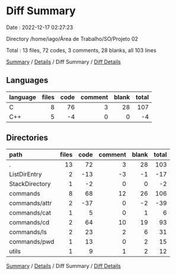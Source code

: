 # Diff Summary

Date : 2022-12-17 02:27:23

Directory /home/iago/Área de Trabalho/SO/Projeto 02

Total : 13 files,  72 codes, 3 comments, 28 blanks, all 103 lines

[Summary](results.md) / [Details](details.md) / Diff Summary / [Diff Details](diff-details.md)

## Languages
| language | files | code | comment | blank | total |
| :--- | ---: | ---: | ---: | ---: | ---: |
| C | 8 | 76 | 3 | 28 | 107 |
| C++ | 5 | -4 | 0 | 0 | -4 |

## Directories
| path | files | code | comment | blank | total |
| :--- | ---: | ---: | ---: | ---: | ---: |
| . | 13 | 72 | 3 | 28 | 103 |
| ListDirEntry | 2 | -13 | -3 | -1 | -17 |
| StackDirectory | 1 | -2 | 0 | 0 | -2 |
| commands | 8 | 68 | 12 | 26 | 106 |
| commands/attr | 2 | -37 | 0 | -2 | -39 |
| commands/cat | 1 | 5 | 0 | 1 | 6 |
| commands/cd | 2 | 64 | 10 | 19 | 93 |
| commands/ls | 2 | 23 | 2 | 6 | 31 |
| commands/pwd | 1 | 13 | 0 | 2 | 15 |
| utils | 1 | 9 | 1 | 2 | 12 |

[Summary](results.md) / [Details](details.md) / Diff Summary / [Diff Details](diff-details.md)
